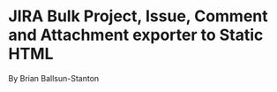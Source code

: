 # JIRA Bulk Project, Issue, Comment and Attachment exporter to Static HTML

By Brian Ballsun-Stanton